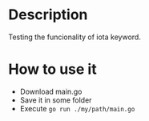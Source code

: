 # Description

Testing the funcionality of iota keyword.

# How to use it

* Download main.go
* Save it in some folder
* Execute `go run ./my/path/main.go`